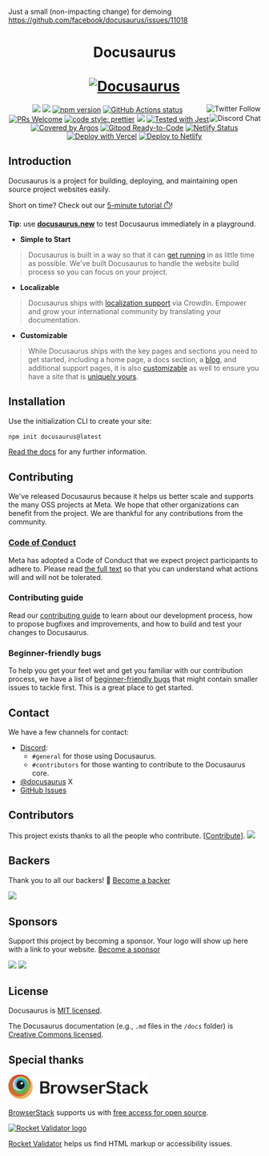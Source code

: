 Just a small (non-impacting change) for demoing https://github.com/facebook/docusaurus/issues/11018

<div align="center">
  <h1 align="center">
    Docusaurus
    <br />
    <br />
    <a href="https://docusaurus.io">
      <img src="https://docusaurus.io/img/slash-introducing.svg" alt="Docusaurus">
    </a>
  </h1>
</div>

<p align="center">
  <a href="https://x.com/docusaurus"><img src="https://img.shields.io/twitter/follow/docusaurus.svg?style=social" align="right" alt="Twitter Follow" /></a>
  <a href="#backers" alt="sponsors on Open Collective"><img src="https://opencollective.com/Docusaurus/backers/badge.svg" /></a>
  <a href="#sponsors" alt="Sponsors on Open Collective"><img src="https://opencollective.com/Docusaurus/sponsors/badge.svg" /></a>
  <a href="https://www.npmjs.com/package/@docusaurus/core"><img src="https://img.shields.io/npm/v/@docusaurus/core.svg?style=flat" alt="npm version"></a>
  <a href="https://github.com/facebook/docusaurus/actions/workflows/tests.yml"><img src="https://github.com/facebook/docusaurus/actions/workflows/tests.yml/badge.svg" alt="GitHub Actions status"></a>
  <a href="CONTRIBUTING.md#pull-requests"><img src="https://img.shields.io/badge/PRs-welcome-brightgreen.svg" alt="PRs Welcome"></a>
  <a href="https://discord.gg/docusaurus"><img src="https://img.shields.io/discord/102860784329052160.svg" align="right" alt="Discord Chat" /></a>
  <a href= "https://github.com/prettier/prettier"><img alt="code style: prettier" src="https://img.shields.io/badge/code_style-prettier-ff69b4.svg"></a>
  <a href="#license"><img src="https://img.shields.io/github/license/sourcerer-io/hall-of-fame.svg?colorB=ff0000"></a>
  <a href="https://github.com/facebook/jest"><img src="https://img.shields.io/badge/tested_with-jest-99424f.svg" alt="Tested with Jest"></a>
  <a href="https://argos-ci.com" target="_blank" rel="noreferrer noopener" aria-label="Covered by Argos"><img src="https://argos-ci.com/badge.svg" alt="Covered by Argos" width="133" height="20" /></a>
  <a href="https://gitpod.io/#https://github.com/facebook/docusaurus"><img src="https://img.shields.io/badge/Gitpod-Ready--to--Code-blue?logo=gitpod" alt="Gitpod Ready-to-Code"/></a>
  <a href="https://app.netlify.com/sites/docusaurus-2/deploys"><img src="https://api.netlify.com/api/v1/badges/9e1ff559-4405-4ebe-8718-5e21c0774bc8/deploy-status" alt="Netlify Status"></a>
  <a href="https://vercel.com/new/clone?repository-url=https%3A%2F%2Fgithub.com%2Ffacebook%2Fdocusaurus%2Ftree%2Fmain%2Fexamples%2Fclassic&project-name=my-docusaurus-site&repo-name=my-docusaurus-site"><img src="https://vercel.com/button" alt="Deploy with Vercel"/></a>
  <a href="https://app.netlify.com/start/deploy?repository=https://github.com/slorber/docusaurus-starter"><img src="https://www.netlify.com/img/deploy/button.svg" alt="Deploy to Netlify"></a>
</p>

## Introduction

Docusaurus is a project for building, deploying, and maintaining open source project websites easily.

Short on time? Check out our [5-minute tutorial ⏱️](https://tutorial.docusaurus.io)!

**Tip**: use **[docusaurus.new](https://docusaurus.new)** to test Docusaurus immediately in a playground.

- **Simple to Start**

> Docusaurus is built in a way so that it can [get running](https://docusaurus.io/docs/installation) in as little time as possible. We've built Docusaurus to handle the website build process so you can focus on your project.

- **Localizable**

> Docusaurus ships with [localization support](https://docusaurus.io/docs/i18n/introduction) via CrowdIn. Empower and grow your international community by translating your documentation.

- **Customizable**

> While Docusaurus ships with the key pages and sections you need to get started, including a home page, a docs section, a [blog](https://docusaurus.io/docs/blog), and additional support pages, it is also [customizable](https://docusaurus.io/docs/creating-pages) as well to ensure you have a site that is [uniquely yours](https://docusaurus.io/docs/styling-layout).

## Installation

Use the initialization CLI to create your site:

```bash
npm init docusaurus@latest
```

[Read the docs](https://docusaurus.io/docs/installation) for any further information.

## Contributing

We've released Docusaurus because it helps us better scale and supports the many OSS projects at Meta. We hope that other organizations can benefit from the project. We are thankful for any contributions from the community.

### [Code of Conduct](https://code.fb.com/codeofconduct)

Meta has adopted a Code of Conduct that we expect project participants to adhere to. Please read [the full text](https://code.fb.com/codeofconduct) so that you can understand what actions will and will not be tolerated.

### Contributing guide

Read our [contributing guide](https://github.com/facebook/docusaurus/blob/main/CONTRIBUTING.md) to learn about our development process, how to propose bugfixes and improvements, and how to build and test your changes to Docusaurus.

### Beginner-friendly bugs

To help you get your feet wet and get you familiar with our contribution process, we have a list of [beginner-friendly bugs](https://github.com/facebook/docusaurus/labels/good%20first%20issue) that might contain smaller issues to tackle first. This is a great place to get started.

## Contact

We have a few channels for contact:

- [Discord](https://discord.gg/docusaurus):
  - `#general` for those using Docusaurus.
  - `#contributors` for those wanting to contribute to the Docusaurus core.
- [@docusaurus](https://x.com/docusaurus) X
- [GitHub Issues](https://github.com/facebook/docusaurus/issues)

## Contributors

This project exists thanks to all the people who contribute. [[Contribute](CONTRIBUTING.md)]. <a href="https://github.com/facebook/docusaurus/graphs/contributors"><img src="https://opencollective.com/Docusaurus/contributors.svg?width=890&button=false" /></a>

## Backers

Thank you to all our backers! 🙏 [Become a backer](https://opencollective.com/Docusaurus#backer)

<a href="https://opencollective.com/Docusaurus#backers" target="_blank"><img src="https://opencollective.com/Docusaurus/backers.svg?width=890"></a>

## Sponsors

Support this project by becoming a sponsor. Your logo will show up here with a link to your website. [Become a sponsor](https://opencollective.com/Docusaurus#sponsor)

<a href="https://opencollective.com/Docusaurus/sponsor/0/website" target="_blank"><img src="https://opencollective.com/Docusaurus/sponsor/0/avatar.svg"></a> <a href="https://opencollective.com/Docusaurus/sponsor/1/website" target="_blank"><img src="https://opencollective.com/Docusaurus/sponsor/1/avatar.svg"></a>

## License

Docusaurus is [MIT licensed](./LICENSE).

The Docusaurus documentation (e.g., `.md` files in the `/docs` folder) is [Creative Commons licensed](./LICENSE-docs).

## Special thanks

<p>
  <a href="http://www.browserstack.com/" target="_blank">
    <picture>
      <source media="(prefers-color-scheme: dark)" srcset="./admin/img/browserstack-dark-mode-logo.svg#gh-dark-mode-only">
      <img alt="BrowserStack logo" src="./admin/img/browserstack-light-mode-logo.svg#gh-light-mode-only" height="50px" />
    </picture>
  </a>
</p>

[BrowserStack](http://www.browserstack.com/) supports us with [free access for open source](https://www.browserstack.com/open-source).

[![Rocket Validator logo](./admin/img/rocketvalidator-logo.png)](https://rocketvalidator.com/)

[Rocket Validator](https://rocketvalidator.com/) helps us find HTML markup or accessibility issues.
